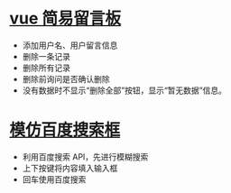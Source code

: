 # [vue 简易留言板](https://obligat.github.io/vue-practise/vue-todolist.html)

* 添加用户名、用户留言信息
* 删除一条记录
* 删除所有记录
* 删除前询问是否确认删除
* 没有数据时不显示“删除全部”按钮，显示“暂无数据”信息。

# [模仿百度搜索框](https://obligat.github.io/vue-practise/slide-down.html)

* 利用百度搜索 API，先进行模糊搜索
* 上下按键将内容填入输入框
* 回车使用百度搜索



